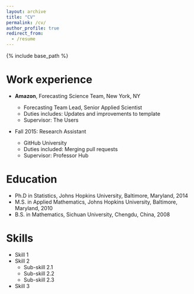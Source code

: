 ```yaml
---
layout: archive
title: "CV"
permalink: /cv/
author_profile: true
redirect_from:
  - /resume
---
```


{% include base_path %}

Work experience
======
* **Amazon**, Forecasting Science Team, New York, NY
  * Forecasting Team Lead, Senior Applied Scientist 
  * Duties includes: Updates and improvements to template
  * Supervisor: The Users

* Fall 2015: Research Assistant
  * GitHub University
  * Duties included: Merging pull requests
  * Supervisor: Professor Hub
  
Education
======
* Ph.D in Statistics, Johns Hopkins University, Baltimore, Maryland, 2014
* M.S. in Applied Mathematics, Johns Hopkins University, Baltimore, Maryland, 2010
* B.S. in Mathematics, Sichuan University, Chengdu, China, 2008

Skills
======
* Skill 1
* Skill 2
  * Sub-skill 2.1
  * Sub-skill 2.2
  * Sub-skill 2.3
* Skill 3
